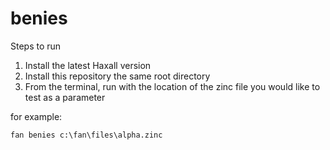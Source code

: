 # benies
Steps to run

 1. Install the latest Haxall version
 2. Install this repository the same root directory
 3. From the terminal, run with the location of the zinc file you would like to test as a parameter
 
 for example:
 ```
 fan benies c:\fan\files\alpha.zinc
 ```
